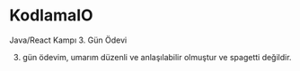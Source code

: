 # KodlamaIO
Java/React Kampı 3. Gün Ödevi

3. gün ödevim, umarım düzenli ve anlaşılabilir olmuştur ve spagetti değildir.
